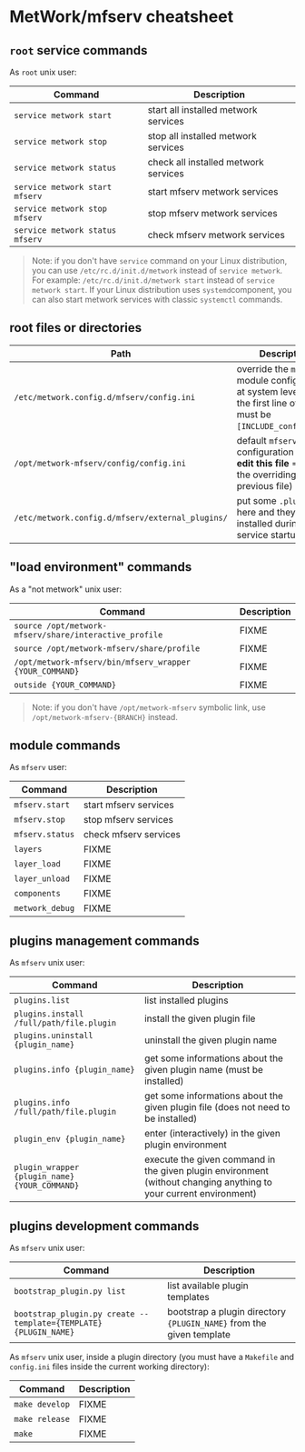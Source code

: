 # MetWork/mfserv cheatsheet



## `root` service commands

As `root` unix user:

| Command | Description |
| --- | --- |
| `service metwork start` | start all installed metwork services |
| `service metwork stop` | stop all installed metwork services |
| `service metwork status` | check all installed metwork services |
| `service metwork start mfserv` | start mfserv metwork services |
| `service metwork stop mfserv` | stop mfserv metwork services |
| `service metwork status mfserv` | check mfserv metwork services |

> Note: if you don't have `service` command on your Linux distribution, you can use `/etc/rc.d/init.d/metwork` instead of `service metwork`. For example: `/etc/rc.d/init.d/metwork start` instead of `service metwork start`. If your Linux distribution uses `systemd`component, you can also start metwork services with classic `systemctl` commands.



## root files or directories

| Path | Description |
| --- | --- |
| `/etc/metwork.config.d/mfserv/config.ini` | override the `mfserv` module configuration at system level (note: the first line of this file must be `[INCLUDE_config.ini]`) |
| `/opt/metwork-mfserv/config/config.ini` | default `mfserv` module configuration (**do not edit this file** => use the overriding previous file) |
| `/etc/metwork.config.d/mfserv/external_plugins/` | put some `.plugin` files here and they will be installed during `mfserv` service startup |




## "load environment" commands

As a "not metwork" unix user:

| Command | Description |
| --- | --- |
| `source /opt/metwork-mfserv/share/interactive_profile` | FIXME |
| `source /opt/metwork-mfserv/share/profile` | FIXME |
| `/opt/metwork-mfserv/bin/mfserv_wrapper {YOUR_COMMAND}`| FIXME |
| `outside {YOUR_COMMAND}`| FIXME |

> Note: if you don't have `/opt/metwork-mfserv` symbolic link, use `/opt/metwork-mfserv-{BRANCH}` instead.



## module commands

As `mfserv` user:

| Command | Description |
| --- | --- |
| `mfserv.start` | start mfserv services |
| `mfserv.stop` | stop mfserv services |
| `mfserv.status` | check mfserv services |
| `layers`| FIXME |
| `layer_load` | FIXME |
| `layer_unload` | FIXME | 
| `components` | FIXME | 
| `metwork_debug` | FIXME |


## plugins management commands

As `mfserv` unix user:

| Command | Description |
| --- | --- |
| `plugins.list` | list installed plugins |
| `plugins.install /full/path/file.plugin` | install the given plugin file |
| `plugins.uninstall {plugin_name}` | uninstall the given plugin name |
| `plugins.info {plugin_name}` | get some informations about the given plugin name (must be installed) |
| `plugins.info /full/path/file.plugin` | get some informations about the given plugin file (does not need to be installed) |
| `plugin_env {plugin_name}` | enter (interactively) in the given plugin environment |
| `plugin_wrapper {plugin_name} {YOUR_COMMAND}` | execute the given command in the given plugin environment (without changing anything to your current environment) |



## plugins development commands

As `mfserv` unix user:

| Command | Description |
| --- | --- |
| `bootstrap_plugin.py list` | list available plugin templates |
| `bootstrap_plugin.py create --template={TEMPLATE} {PLUGIN_NAME}` | bootstrap a plugin directory `{PLUGIN_NAME}` from the given template  |

As `mfserv` unix user, inside a plugin directory (you must have a `Makefile` and `config.ini` files inside the current working directory):

| Command | Description |
| --- | --- |
| `make develop`| FIXME |
| `make release`| FIXME |
| `make`| FIXME |


